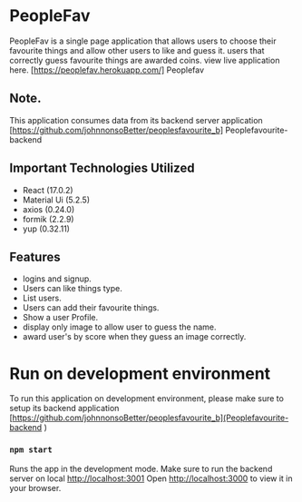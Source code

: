 # PeopleFav
PeopleFav is a single page application that allows users to choose their favourite things and allow other users to like and guess it. users that correctly guess favourite things are awarded coins. view live application here. [https://peoplefav.herokuapp.com/] Peoplefav

## Note.
This application consumes data from its backend server application  [https://github.com/johnnonsoBetter/peoplesfavourite_b] Peoplefavourite-backend


## Important Technologies Utilized
* React (17.0.2)
* Material Ui (5.2.5)
* axios (0.24.0)
* formik (2.2.9)
* yup (0.32.11)

## Features
* logins and signup.
* Users can like things type.
* List users.
* Users can add their favourite things.
* Show a user Profile.
* display only image to allow user to guess the name.
* award user's by score when they guess an image correctly.


# Run on development environment
To run this application on development environment, please make sure to setup its backend application  [https://github.com/johnnonsoBetter/peoplesfavourite_b](Peoplefavourite-backend )

### `npm start`

Runs the app in the development mode.
Make sure to run the backend server on local [http://localhost:3001](http://localhost:3001)
Open [http://localhost:3000](http://localhost:3000) to view it in your browser.


